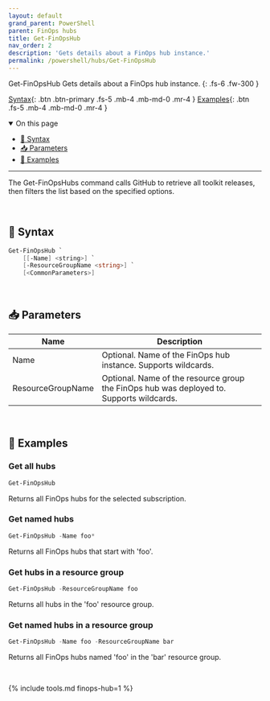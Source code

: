 ```yaml
---
layout: default
grand_parent: PowerShell
parent: FinOps hubs
title: Get-FinOpsHub
nav_order: 2
description: 'Gets details about a FinOps hub instance.'
permalink: /powershell/hubs/Get-FinOpsHub
---
```


<span class="fs-9 d-block mb-4">Get-FinOpsHub</span>
Gets details about a FinOps hub instance.
{: .fs-6 .fw-300 }

[Syntax](#-syntax){: .btn .btn-primary .fs-5 .mb-4 .mb-md-0 .mr-4 }
[Examples](#-examples){: .btn .fs-5 .mb-4 .mb-md-0 .mr-4 }

<details open markdown="1">
   <summary class="fs-2 text-uppercase">On this page</summary>

- [🧮 Syntax](#-syntax)
- [📥 Parameters](#-parameters)
- [🌟 Examples](#-examples)

</details>

---

The Get-FinOpsHubs command calls GitHub to retrieve all toolkit releases, then filters the list based on the specified options.

<br>

## 🧮 Syntax

```powershell
Get-FinOpsHub `
    [[-Name] <string>] `
    [-ResourceGroupName <string>] `
    [<CommonParameters>]
```

<br>

## 📥 Parameters

| Name              | Description                                                                              |
| ----------------- | ---------------------------------------------------------------------------------------- |
| Name              | Optional. Name of the FinOps hub instance. Supports wildcards.                           |
| ResourceGroupName | Optional. Name of the resource group the FinOps hub was deployed to. Supports wildcards. |

<br>

## 🌟 Examples

### Get all hubs

```powershell
Get-FinOpsHub
```

Returns all FinOps hubs for the selected subscription.

### Get named hubs

```powershell
Get-FinOpsHub -Name foo*
```

Returns all FinOps hubs that start with 'foo'.

### Get hubs in a resource group

```powershell
Get-FinOpsHub -ResourceGroupName foo
```

Returns all hubs in the 'foo' resource group.

### Get named hubs in a resource group

```powershell
Get-FinOpsHub -Name foo -ResourceGroupName bar
```

Returns all FinOps hubs named 'foo' in the 'bar' resource group.

<br>

{% include tools.md finops-hub=1 %}
